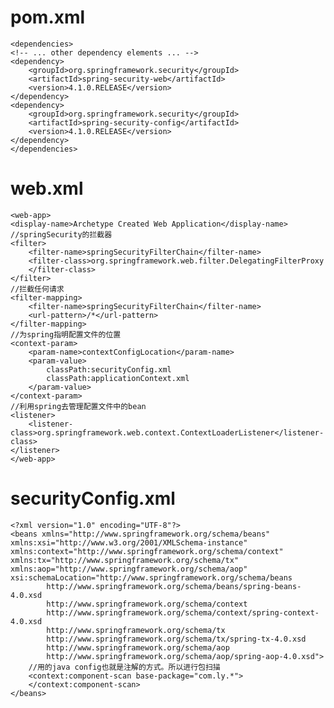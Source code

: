 # pom.xml
    <dependencies>
    <!-- ... other dependency elements ... -->
    <dependency>
	    <groupId>org.springframework.security</groupId>
	    <artifactId>spring-security-web</artifactId>
	    <version>4.1.0.RELEASE</version>
    </dependency>
    <dependency>
	    <groupId>org.springframework.security</groupId>
 	    <artifactId>spring-security-config</artifactId>
	    <version>4.1.0.RELEASE</version>
    </dependency>
    </dependencies>
# web.xml
    <web-app>
	<display-name>Archetype Created Web Application</display-name>
	//springSecurity的拦截器
	<filter>
		<filter-name>springSecurityFilterChain</filter-name>
		<filter-class>org.springframework.web.filter.DelegatingFilterProxy
		</filter-class>
	</filter>
	//拦截任何请求
	<filter-mapping>
		<filter-name>springSecurityFilterChain</filter-name>
		<url-pattern>/*</url-pattern>
	</filter-mapping>
	//为spring指明配置文件的位置
	<context-param>
		<param-name>contextConfigLocation</param-name>
		<param-value>
			classPath:securityConfig.xml
			classPath:applicationContext.xml
		</param-value>
	</context-param>
	//利用spring去管理配置文件中的bean
	<listener>
		<listener-class>org.springframework.web.context.ContextLoaderListener</listener-class>
	</listener> 
    </web-app>
# securityConfig.xml
    <?xml version="1.0" encoding="UTF-8"?>
    <beans xmlns="http://www.springframework.org/schema/beans"
	xmlns:xsi="http://www.w3.org/2001/XMLSchema-instance" 
	xmlns:context="http://www.springframework.org/schema/context"
	xmlns:tx="http://www.springframework.org/schema/tx" 
	xmlns:aop="http://www.springframework.org/schema/aop"
	xsi:schemaLocation="http://www.springframework.org/schema/beans
			http://www.springframework.org/schema/beans/spring-beans-4.0.xsd
			http://www.springframework.org/schema/context
			http://www.springframework.org/schema/context/spring-context-4.0.xsd
			http://www.springframework.org/schema/tx
			http://www.springframework.org/schema/tx/spring-tx-4.0.xsd
			http://www.springframework.org/schema/aop
			http://www.springframework.org/schema/aop/spring-aop-4.0.xsd">
		//用的java config也就是注解的方式。所以进行包扫描					
		<context:component-scan base-package="com.ly.*">
		</context:component-scan> 
    </beans>
